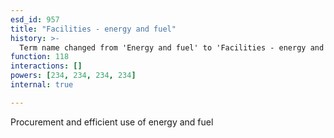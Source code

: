 ```yaml
---
esd_id: 957
title: "Facilities - energy and fuel"
history: >-
  Term name changed from 'Energy and fuel' to 'Facilities - energy and fuel' in version 3.00.
function: 118
interactions: []
powers: [234, 234, 234, 234]
internal: true

---
```


Procurement and efficient use of energy and fuel

